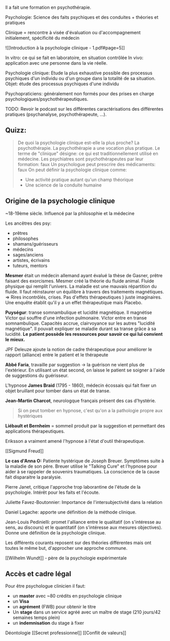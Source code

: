 Il a fait une formation en psychothérapie.

Psychologie: Science des faits psychiques et des conduites + théories et pratiques

Clinique = rencontre à visée d'évaluation ou d'accompagnement initialement, spécificité du médecin

![[Introduction à la psychologie clinique - 1.pdf#page=5]]

In vitro: ce qui se fait en laboratoire, en situation contrôlée
In vivo: application avec une personne dans la vie réelle.

Psychologie clinique: Etude la plus exhaustive possible des processus psychiques d'un individu ou d'un groupe dans la totalité de sa situation. 
Objet: étude des processus psychiques d'une individu



Psychopraticiens: généralement non formés pour des prises en charge psychologiques/psychothérapeutiques.

TODO: Revoir le podcast sur les différentes caractérisations des différentes pratiques (psychanalyse, psychothérapeute, ...).

## Quizz: 
>De quoi la psychologie clinique est-elle la plus proche? La psychothérapie.
>La psychothérapie a une vocation plus pratique.
>Le terme de "clinique" désigne: ce qui est traditionnellement utilisé en médecine.
>Les psychiatres sont psychothérapeutes par leur formation: faux
>Un psychologue peut prescrire des médicaments: faux
>On peut définir la psychologie clinique comme:
>- Une activité pratique autant qu'un champ théorique
>- Une science de la conduite humaine



## Origine de la psychologie clinique
~18-19ème siècle. 
Influencé par la philosophie et la médecine

Les ancêtres des psy:
- prêtres
- philosophes
- shamans/guérisseurs
- médecins
- sages/anciens
- artistes, écrivains
- tuteurs, mentors

**Mesmer** était un médecin allemand ayant évalué la thèse de Gasner, prêtre faisant des exorcismes.
Mesmer créé la théorie du fluide animal. Fluide physique qui remplit l'univers. La maladie est une mauvais répartition du fluide. Il faut réinstaurer un équilibre à travers des traitements magnétiques.
=> Rires incontrôlés, crises. Pas d'effets thérapeutiques ) juste imaginaires.
Une enquête établit qu'il y a un effet thérapeutique mais Placebo.


**Puységur**: transe somnambulique et lucidité magnétique.
Il magnétise Victor qui souffre d'une infection pulmonaire. Victor entre en transe somnambulique. Capacités accrue, clairvoyance sur les autres "lucidité magnétique". Il pouvait expliquer se maladie durant sa transe grâce à sa lucidité.
**Le patient possède les ressources pour savoir ce qui lui convient le mieux.**

JPF Deleuze ajoute la notion de cadre thérapeutique pour améliorer le rapport (alliance) entre le patient et le thérapeute

**Abbé Faria**, travaille par suggestion -> la guérison ne vient plus de l'extérieur. En utilisant un état second, on laisse le patient se soigner à l'aide de suggestions du guérisseur.

L'hypnose
**James Braid** (1795 - 1860), médecin écossais qui fait fixer un objet bruillant pour tomber dans un état de transe.

**Jean-Martin Charcot**, neurologque français présent des cas d'hystérie. 
>Si on peut tomber en hypnose, c'est qu'on a la pathologie propre aux hystériques

**Liébault et Bernheim** = sommeil produit par la suggestion et permettant des applications thérapeutiques.

Eriksson a vraiment amené l'hypnose à l'état d'outil thérapeutique.

[[Sigmund Freud]] 

**Le cas d'Anna O:** 
Patiente hystérique de Joseph Breuer. Symptômes suite à la maladie de son père. Breuer utilise le "Talking Cure" et l'hypnose pour aider à se rappeler de souvenirs traumatiques.
La conscience de la cause fait disparaitre la paralysie.

Pierre Janet, critique l'approche trop laborantine de l'étude de la psychologie. Intérêt pour les faits et l'écoute.

Juliette Favez-Boutonnier: Importance de l'intersubjectivité dans la relation

Daniel Lagache: apporte une définition de la méthode clinique.

Jean-Louis Pedinielli: promet l'alliance entre le qualitatif (on s'intéresse au sens, au discours) et le quantitatif (on s'intéresse aux mesures objectives). Donne une définition de la psychologie clinique.

Les différents courants reposent sur des théories différentes mais ont toutes le même but, d'approcher une approche commune.

[[Wilhelm Wundt]] - père de la psychologie expérimentale


## Accès et cadre légal
Pour être psychologue clinicien il faut:
- un **master** avec ~80 crédits en psychologie clinique
- un **Visa**
- un **agrément** (FWB) pour obtenir le titre
- Un **stage** dans un service agréé avec un maître de stage (210 jours/42 semaines temps plein)
- un **indemnisation** du stage à fixer

Déontologie
[[Secret professionnel]]
[[Conflit de valeurs]]







